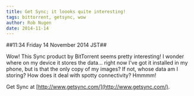 ```yaml
---
title: Get Sync; it loooks quite interesting!
tags: bittorrent, getsync, wow
author: Rob Nugen
date: 2014-11-14
---
```


##11:34 Friday 14 November 2014 JST##

Wow! This Sync product by BitTorrent seems pretty interesting! I
wonder where on my device it stores the data... right now I've got it
installed in my phone, but is that the only copy of my images?  If
not, whose data am I storing?  How does it deal with spotty
connectivity?  Hmmmm!

Get Sync at [http://www.getsync.com/](http://www.getsync.com/).
